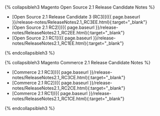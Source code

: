 
{% collapsibleh3 Magento Open Source 2.1 Release Candidate Notes %}

*	[Open Source 2.1 Release Candidate 3 (RC3)]({{ page.baseurl }}/release-notes/ReleaseNotes2.1_RC3EE.html){:target="_blank"}
*	[Open Source 2.1 RC2)]({{ page.baseurl }}/release-notes/ReleaseNotes2.1_RC2EE.html){:target="_blank"}
*	[Open Source 2.1 RC1]({{ page.baseurl }}/release-notes/ReleaseNotes2.1_RC1EE.html){:target="_blank"}

{% endcollapsibleh3 %}

{% collapsibleh3 Magento Commerce 2.1 Release Candidate Notes %}

*	[Commerce 2.1 RC3]({{ page.baseurl }}/release-notes/ReleaseNotes2.1_RC3CE.html){:target="_blank"}
*	[Commerce 2.1 RC2]({{ page.baseurl }}/release-notes/ReleaseNotes2.1_RC2CE.html){:target="_blank"}
*	[Commerce 2.1 RC1]({{ page.baseurl }}/release-notes/ReleaseNotes2.1_RC1CE.html){:target="_blank"}

{% endcollapsibleh3 %}
